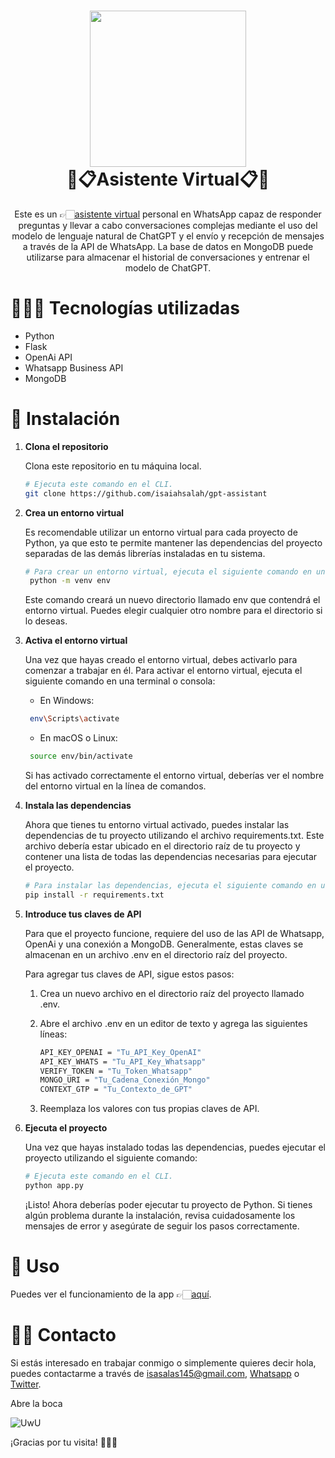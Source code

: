 <h1 align="center">
<img height=250 src='https://i.imgur.com/W2dulIh.png'/>  
<br/>
  💫📋Asistente Virtual📋💫
</h1>
<p align="center">
    Este es un 👉🏻<a href="http://www.isaias.work">asistente virtual</a> personal en WhatsApp capaz de responder preguntas y llevar a cabo conversaciones complejas mediante el uso del modelo de lenguaje natural de ChatGPT y el envío y recepción de mensajes a través de la API de WhatsApp. La base de datos en MongoDB puede utilizarse para almacenar el historial de conversaciones y entrenar el modelo de ChatGPT.
    </p>

# 🧑🏻‍💻 Tecnologías utilizadas

- Python
- Flask
- OpenAi API
- Whatsapp Business API
- MongoDB

# 🚀 Instalación

1. **Clona el repositorio**

   Clona este repositorio en tu máquina local.

   ```sh
   # Ejecuta este comando en el CLI.
   git clone https://github.com/isaiahsalah/gpt-assistant
   ```

2. **Crea un entorno virtual**

   Es recomendable utilizar un entorno virtual para cada proyecto de Python, ya que esto te permite mantener las dependencias del proyecto separadas de las demás librerías instaladas en tu sistema.

   ```sh
   # Para crear un entorno virtual, ejecuta el siguiente comando en una terminal o consola
    python -m venv env
   ```

   Este comando creará un nuevo directorio llamado env que contendrá el entorno virtual. Puedes elegir cualquier otro nombre para el directorio si lo deseas.

3. **Activa el entorno virtual**

   Una vez que hayas creado el entorno virtual, debes activarlo para comenzar a trabajar en él. Para activar el entorno virtual, ejecuta el siguiente comando en una terminal o consola:

   - En Windows:

   ```sh
    env\Scripts\activate
   ```

   - En macOS o Linux:

   ```sh
    source env/bin/activate
   ```

   Si has activado correctamente el entorno virtual, deberías ver el nombre del entorno virtual en la línea de comandos.

4. **Instala las dependencias**

   Ahora que tienes tu entorno virtual activado, puedes instalar las dependencias de tu proyecto utilizando el archivo requirements.txt. Este archivo debería estar ubicado en el directorio raíz de tu proyecto y contener una lista de todas las dependencias necesarias para ejecutar el proyecto.

   ```sh
   # Para instalar las dependencias, ejecuta el siguiente comando en una terminal o consola.
   pip install -r requirements.txt
   ```

5. **Introduce tus claves de API**

   Para que el proyecto funcione, requiere del uso de las API de Whatsapp, OpenAi y una conexión a MongoDB. Generalmente, estas claves se almacenan en un archivo .env en el directorio raíz del proyecto.

   Para agregar tus claves de API, sigue estos pasos:

   1. Crea un nuevo archivo en el directorio raíz del proyecto llamado .env.

   2. Abre el archivo .env en un editor de texto y agrega las siguientes líneas:

      ```sh
      API_KEY_OPENAI = "Tu_API_Key_OpenAI"
      API_KEY_WHATS = "Tu_API_Key_Whatsapp"
      VERIFY_TOKEN = "Tu_Token_Whatsapp"
      MONGO_URI = "Tu_Cadena_Conexión_Mongo"
      CONTEXT_GTP = "Tu_Contexto_de_GPT"
      ```

   3. Reemplaza los valores con tus propias claves de API.

6. **Ejecuta el proyecto**

   Una vez que hayas instalado todas las dependencias, puedes ejecutar el proyecto utilizando el siguiente comando:

   ```sh
   # Ejecuta este comando en el CLI.
   python app.py
   ```

   ¡Listo! Ahora deberías poder ejecutar tu proyecto de Python. Si tienes algún problema durante la instalación, revisa cuidadosamente los mensajes de error y asegúrate de seguir los pasos correctamente.

# 🫣 Uso

Puedes ver el funcionamiento de la app 👉🏻[aquí](http://www.isaias.work).

# 👋🏻 Contacto

Si estás interesado en trabajar conmigo o simplemente quieres decir hola, puedes contactarme a través de [isasalas145@gmail.com](mailto:isasalas145@gmail.com), [Whatsapp](https://api.whatsapp.com/send?phone=59170881108&text=%20) o [Twitter](https://twitter.com/isaiahSalah).

Abre la boca

![UwU](https://i.giphy.com/media/3o6Mb6n1senEQtbgdy/giphy.webp)

¡Gracias por tu visita! 🫶🏻🤓
